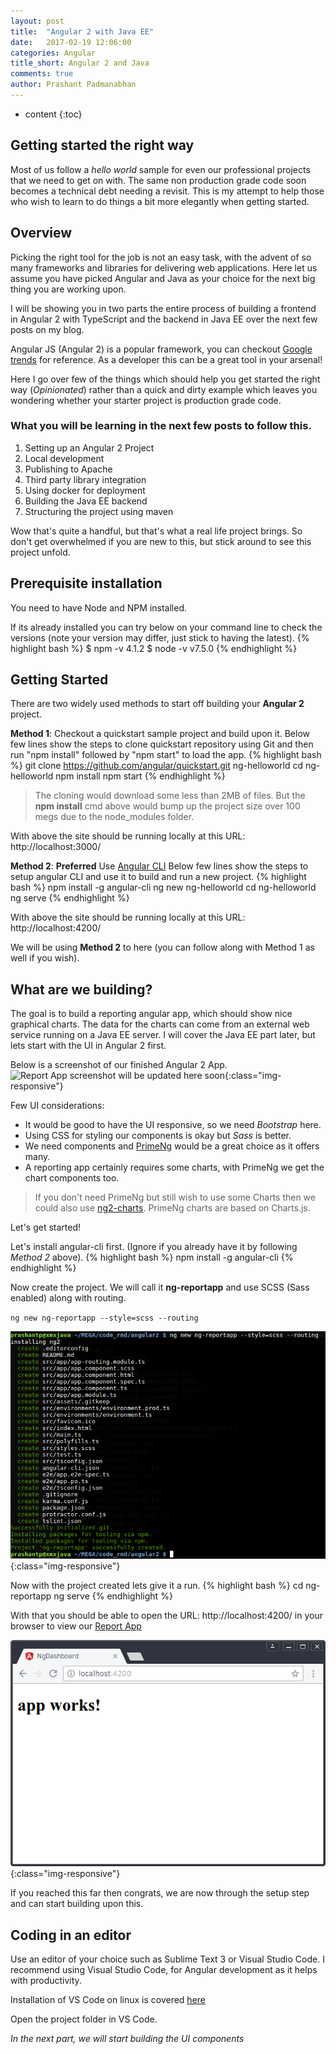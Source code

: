 ```yaml
---
layout: post
title:  "Angular 2 with Java EE"
date:   2017-02-19 12:06:00
categories: Angular
title_short: Angular 2 and Java
comments: true
author: Prashant Padmanabhan
---
```

* content
{:toc}

## Getting started the right way
Most of us follow a *hello world* sample for even our professional projects that we need to get on with.
The same non production grade code soon becomes a technical debt needing a revisit.
This is my attempt to help those who wish to learn to do things a bit more elegantly when getting started.

## Overview
Picking the right tool for the job is not an easy task, with the advent of so many frameworks and libraries for delivering web applications.
Here let us assume you have picked Angular and Java as your choice for the next big thing you are working upon.

I will be showing you in two parts the entire process of building a frontend in Angular 2 with TypeScript and the backend in Java EE over the next few posts on my blog.

Angular JS (Angular 2) is a popular framework, you can checkout [Google trends](https://www.google.com/trends/explore?q=Angular%202) for reference.
As a developer this can be a great tool in your arsenal!

Here I go over few of the things which should help you get started the right way (*Opinionated*) rather than a quick and dirty example which leaves you wondering whether your starter project is production grade code.

### What you will be learning in the next few posts to follow this.
1. Setting up an Angular 2 Project
2. Local development
3. Publishing to Apache
4. Third party library integration
5. Using docker for deployment
6. Building the Java EE backend
7. Structuring the project using maven

Wow that's quite a handful, but that's what a real life project brings. So don't get overwhelmed if you are new to this, but stick around to see this project unfold.

## Prerequisite installation
You need to have Node and NPM installed.

If its already installed you can try below on your command line to check the versions (note your version may differ, just stick to having the latest).
{% highlight bash %}
$ npm -v
4.1.2
$ node -v
v7.5.0
{% endhighlight %}

## Getting Started

There are two widely used methods to start off building your **Angular 2** project.

**Method 1**: Checkout a quickstart sample project and build upon it.
Below few lines show the steps to clone quickstart repository using Git and then run "npm install" followed by "npm start" to load the app.
{% highlight bash %}
git clone https://github.com/angular/quickstart.git ng-helloworld
cd ng-helloworld
npm install
npm start
{% endhighlight %}

>The cloning would download some less than 2MB of files.
But the **npm install** cmd above would bump up the project size over 100 megs due to the node_modules folder.

With above the site should be running locally at this URL: http://localhost:3000/

**Method 2**: **Preferred** Use [Angular CLI](https://cli.angular.io/)
Below few lines show the steps to setup angular CLI and use it to build and run a new project.
{% highlight bash %}
npm install -g angular-cli
ng new ng-helloworld
cd ng-helloworld
ng serve 
{% endhighlight %}

With above the site should be running locally at this URL: http://localhost:4200/

We will be using **Method 2** to here (you can follow along with Method 1 as well if you wish).

## What are we building?
The goal is to build a reporting angular app, which should show nice graphical charts.
The data for the charts can come from an external web service running on a Java EE server.
I will cover the Java EE part later, but lets start with the UI in Angular 2 first.

Below is a screenshot of our finished Angular 2 App.
![Report App screenshot will be updated here soon](/assets/images/ng_reportapp_project.png){:class="img-responsive"}

Few UI considerations:
- It would be good to have the UI responsive, so we need *Bootstrap* here.
- Using CSS for styling our components is okay but *Sass* is better.
- We need components and [PrimeNg](http://www.primefaces.org/primeng/) would be a great choice as it offers many.
- A reporting app certainly requires some charts, with PrimeNg we get the chart components too.

>If you don't need PrimeNg but still wish to use some Charts then we could also use [ng2-charts](http://valor-software.com/ng2-charts/).
PrimeNg charts are based on Charts.js.


Let's get started! 

Let's install angular-cli first. (Ignore if you already have it by following *Method 2* above).
{% highlight bash %}
npm install -g angular-cli
{% endhighlight %}

Now create the project. We will call it **ng-reportapp** and use SCSS (Sass enabled) along with routing.

`ng new ng-reportapp --style=scss --routing`

![Angular 2 Project](/assets/images/ng_new_reportapp.png){:class="img-responsive"}

Now with the project created lets give it a run.
{% highlight bash %}
cd ng-reportapp
ng serve 
{% endhighlight %}

With that you should be able to open the URL: http://localhost:4200/ in your browser to view our [Report App](http://localhost:4200)

![Running on localhost](/assets/images/ng_cli_project_running.png){:class="img-responsive"}

If you reached this far then congrats, we are now through the setup step and can start building upon this.

## Coding in an editor

Use an editor of your choice such as Sublime Text 3 or Visual Studio Code. I recommend using Visual Studio Code, for Angular development as it helps with productivity.

Installation of VS Code on linux is covered [here](https://code.visualstudio.com/docs/setup/linux)

Open the project folder in VS Code.

*In the next part, we will start building the UI components*